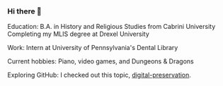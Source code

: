 ### Hi there 👋

Education:
B.A. in History and Religious Studies from Cabrini University
Completing my MLIS degree at Drexel University

Work:
Intern at University of Pennsylvania's Dental Library

Current hobbies:
Piano, video games, and Dungeons & Dragons

Exploring GitHub: I checked out this topic, [digital-preservation](https://github.com/topics/digital-preservation).

